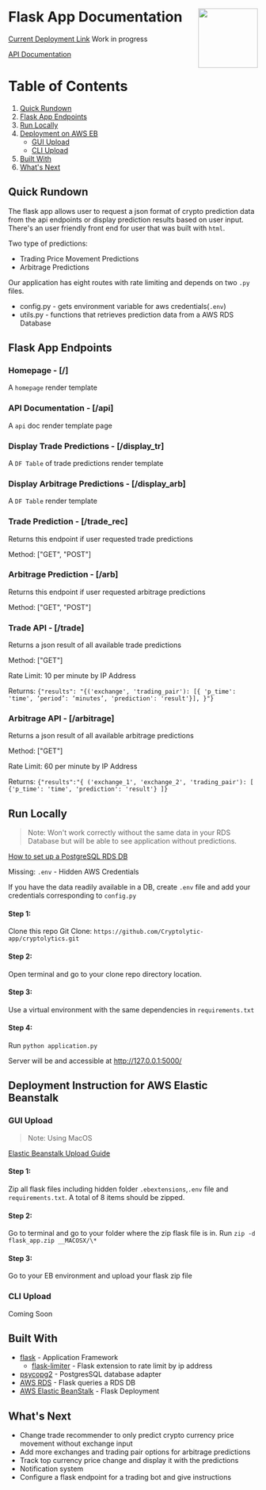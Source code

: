 # Flask App Documentation <img align="right" src="https://www.clipartkey.com/mpngs/m/145-1450071_flask-python-logo-transparent.png" width="120" height="120">


[Current Deployment Link](http://cryptolytic-env.niu7nzrmmi.us-east-1.elasticbeanstalk.com)
Work in progress

[API Documentation](http://cryptolytic-env.niu7nzrmmi.us-east-1.elasticbeanstalk.com/api)

# Table of Contents
1. [Quick Rundown](#sum)
2. [Flask App Endpoints](#endpoints)
3. [Run Locally](#local)
4. [Deployment on AWS EB](#deployment)
    * [GUI Upload](#gui)
    * [CLI Upload](#cli)
5. [Built With](#dependency)
6. [What's Next](#next)

## Quick Rundown  <a name="sum"></a>

The flask app allows user to request a json format of crypto prediction data from the api endpoints or display prediction 
results based on user input. There's an user friendly front end for user that was built with `html`.  

Two type of predictions:
- Trading Price Movement Predictions 
- Arbitrage Predictions

Our application has eight routes with rate limiting and depends on two `.py` files. 
- config.py - gets environment variable for aws credentials(`.env`)
- utils.py - functions that retrieves prediction data from a AWS RDS Database


## Flask App Endpoints <a name="endpoints"></a>

### Homepage - [/]
A `homepage` render template
 
### API Documentation - [/api]
A `api` doc render template page

### Display Trade Predictions - [/display_tr]
A `DF Table` of trade predictions render template

### Display Arbitrage Predictions - [/display_arb]
A `DF Table` render template

### Trade Prediction - [/trade_rec]
Returns this endpoint if user requested trade predictions

Method: ["GET", "POST"]

### Arbitrage Prediction - [/arb]
Returns this endpoint if user requested arbitrage predictions

Method: ["GET", "POST"]

### Trade API - [/trade]
Returns a json result of all available trade predictions

Method: ["GET"]

Rate Limit: 10 per minute by IP Address

 Returns: ``` {"results":
"{('exchange', 'trading_pair'): [{
'p_time': 'time',
‘period’: ‘minutes’,
'prediction': 'result'}], }"} ```
  
### Arbitrage API - [/arbitrage]
Returns a json result of all available arbitrage predictions

Method: ["GET"]

Rate Limit: 60 per minute by IP Address

Returns: ``` {"results":"{
('exchange_1', 'exchange_2', 'trading_pair'): [
{'p_time': 'time',
'prediction': 'result'}
]} ```

## Run Locally <a name="local"></a>
>Note: Won't work correctly without the same data in your RDS Database but will be able to see application without predictions.

[How to set up a PostgreSQL RDS DB](https://towardsdatascience.com/how-to-set-up-a-postgresql-database-on-amazon-rds-64e8d144179e)

Missing: `.env` - Hidden AWS Credentials

If you have the data readily available in a DB, create `.env` file and add your credentials corresponding to `config.py`

#### Step 1:
Clone this repo 
Git Clone: `https://github.com/Cryptolytic-app/cryptolytics.git` 
#### Step 2:
Open terminal and go to your clone repo directory location. 
#### Step 3:
Use a virtual environment with the same dependencies in `requirements.txt`
#### Step 4:
Run `python application.py`

Server will be and accessible at http://127.0.0.1:5000/ 

## Deployment Instruction for AWS Elastic Beanstalk <a name="deployment"></a>

### GUI Upload <a name="gui"></a>
>Note: Using MacOS

[Elastic Beanstalk Upload Guide](https://medium.com/analytics-vidhya/deploying-a-flask-app-to-aws-elastic-beanstalk-f320033fda3c)

#### Step 1:
Zip all flask files including hidden folder `.ebextensions`,`.env` file and `requirements.txt`. A total of 8 items should be zipped.

#### Step 2: 
Go to terminal and go to your folder where the zip flask file is in.
Run `zip -d flask_app.zip __MACOSX/\*` 

#### Step 3:
Go to your EB environment and upload your flask zip file

### CLI Upload <a name="cli"></a>
Coming Soon

## Built With <a name="dependency"></a>
* [flask](https://pypi.org/project/Flask/) - Application Framework
    * [flask-limiter](https://flask-limiter.readthedocs.io/en/stable/) - Flask extension to rate limit by ip address
* [psycopg2](https://pypi.org/project/psycopg2/) - PostgresSQL database adapter
* [AWS RDS](https://aws.amazon.com/rds/?nc2=h_ql_prod_fs_rds) - Flask queries a RDS DB
* [AWS Elastic BeanStalk](https://aws.amazon.com/elasticbeanstalk/) - Flask Deployment

## What's Next <a name="next"></a>
* Change trade recommender to only predict crypto currency price movement without exchange input
* Add more exchanges and trading pair options for arbitrage predictions
* Track top currency price change and display it with the predictions
* Notification system 
* Configure a flask endpoint for a trading bot and give instructions
